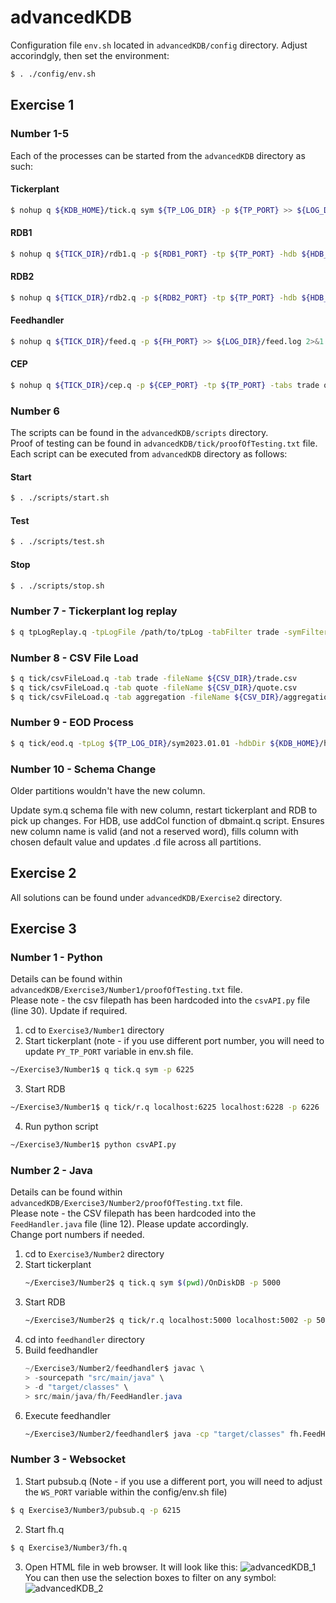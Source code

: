 # advancedKDB

Configuration file `env.sh` located in `advancedKDB/config` directory.
Adjust accorindgly, then set the environment:
```bash
$ . ./config/env.sh
```

## Exercise 1 
### Number 1-5
Each of the processes can be started from the `advancedKDB` directory as such:
#### Tickerplant
```bash
$ nohup q ${KDB_HOME}/tick.q sym ${TP_LOG_DIR} -p ${TP_PORT} >> ${LOG_DIR}/tick.log 2>&1 &
```
#### RDB1
```bash
$ nohup q ${TICK_DIR}/rdb1.q -p ${RDB1_PORT} -tp ${TP_PORT} -hdb ${HDB_PORT} -tabs trade quote >> ${LOG_DIR}/rdb1.log 2>&1 &
```
#### RDB2
```bash
$ nohup q ${TICK_DIR}/rdb2.q -p ${RDB2_PORT} -tp ${TP_PORT} -hdb ${HDB_PORT} -tabs aggregation >> ${LOG_DIR}/rdb2.log 2>&1 &
```
#### Feedhandler
```bash
$ nohup q ${TICK_DIR}/feed.q -p ${FH_PORT} >> ${LOG_DIR}/feed.log 2>&1 &
```
#### CEP
```bash
$ nohup q ${TICK_DIR}/cep.q -p ${CEP_PORT} -tp ${TP_PORT} -tabs trade quote >> ${LOG_DIR}/cep.log 2>&1 &
```
### Number 6
The scripts can be found in the `advancedKDB/scripts` directory.  
Proof of testing can be found in `advancedKDB/tick/proofOfTesting.txt` file.  
Each script can be executed from `advancedKDB` directory as follows:
#### Start
```bash
$ . ./scripts/start.sh
```
#### Test
```bash
$ . ./scripts/test.sh
```
#### Stop
```bash
$ . ./scripts/stop.sh
```
### Number 7 - Tickerplant log replay
```bash
$ q tpLogReplay.q -tpLogFile /path/to/tpLog -tabFilter trade -symFilter IBM.N
```
### Number 8 - CSV File Load
```bash
$ q tick/csvFileLoad.q -tab trade -fileName ${CSV_DIR}/trade.csv
$ q tick/csvFileLoad.q -tab quote -fileName ${CSV_DIR}/quote.csv
$ q tick/csvFileLoad.q -tab aggregation -fileName ${CSV_DIR}/aggregation.csv
```
### Number 9 - EOD Process
```bash
$ q tick/eod.q -tpLog ${TP_LOG_DIR}/sym2023.01.01 -hdbDir ${KDB_HOME}/hdb
```
### Number 10 - Schema Change
Older partitions wouldn't have the new column.

Update sym.q schema file with new column, restart tickerplant and RDB to pick up changes.
For HDB, use addCol function of dbmaint.q script. 
Ensures new column name is valid (and not a reserved word), fills column with chosen default value and updates .d file across all partitions.

## Exercise 2
All solutions can be found under `advancedKDB/Exercise2` directory.

## Exercise 3
### Number 1 - Python
Details can be found within `advancedKDB/Exercise3/Number1/proofOfTesting.txt` file.  
Please note - the csv filepath has been hardcoded into the `csvAPI.py` file (line 30). Update if required.
1. cd to `Exercise3/Number1` directory
2. Start tickerplant (note - if you use different port number, you will need to update `PY_TP_PORT` variable in env.sh file.
```bash
~/Exercise3/Number1$ q tick.q sym -p 6225
```
3. Start RDB
```bash
~/Exercise3/Number1$ q tick/r.q localhost:6225 localhost:6228 -p 6226
```
4. Run python script
```bash
~/Exercise3/Number1$ python csvAPI.py
```
### Number 2 - Java
Details can be found within `advancedKDB/Exercise3/Number2/proofOfTesting.txt` file.  
Please note - the CSV filepath has been hardcoded into the `FeedHandler.java` file (line 12). Please update accordingly.  
Change port numbers if needed.
1. cd to `Exercise3/Number2` directory
2. Start tickerplant
   ```bash
   ~/Exercise3/Number2$ q tick.q sym $(pwd)/OnDiskDB -p 5000
   ```
3. Start RDB
   ```bash
   ~/Exercise3/Number2$ q tick/r.q localhost:5000 localhost:5002 -p 5001
   ```
4. cd into `feedhandler` directory
5. Build feedhandler
   ```java
   ~/Exercise3/Number2/feedhandler$ javac \
   > -sourcepath "src/main/java" \
   > -d "target/classes" \
   > src/main/java/fh/FeedHandler.java
   ```
6. Execute feedhandler
   ```bash
   ~/Exercise3/Number2/feedhandler$ java -cp "target/classes" fh.FeedHandler
   ```
### Number 3 - Websocket
1. Start pubsub.q (Note - if you use a different port, you will need to adjust the `WS_PORT` variable within the config/env.sh file)
```bash
$ q Exercise3/Number3/pubsub.q -p 6215
```
2. Start fh.q 
```bash
$ q Exercise3/Number3/fh.q
```
3. Open HTML file in web browser.
It will look like this:
![advancedKDB_1](https://github.com/efearon1/advancedKDB/assets/125225643/b8699176-cc50-4d44-ba2f-d272edd3d58a)
You can then use the selection boxes to filter on any symbol:
![advancedKDB_2](https://github.com/efearon1/advancedKDB/assets/125225643/85cfc6ba-aa68-4800-b8a4-0db3b7c6df01)






